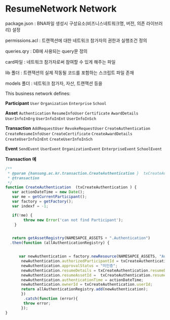 # ResumeNetwork Network

package.json : BNA파일 생성시 구성요소(비즈니스네트워크명, 버전, 의존 라이브러리) 설정

permissions.acl : 트랜잭션에 대한 네트워크 참가자의 권한과 실행조건 정의

queries.qry : DB에 사용되는 query문 정의

card파일 : 네트워크 참가자로써 참여할 수 있게 해주는 파일

lib 폴더 : 트랜잭션의 실제 작동될 코드를 포함하는 스크립트 파일 존재

models 폴더 : 네트워크 참가자, 자산, 트랜잭션 등을 


This business network defines:

**Participant**
`User`
`Organization`
`Enterprise`
`School`


**Asset**
`Authentication`
`ResumeInfoUser`
`Certificate`
`AwardDetails`
`UserInfoInOrg`
`UserInfoInEnt`
`UserInfoInSch`


**Transaction**
`AddRequestUser`
`RevokeRequestUser`
`CreateAuthentication`
`CreateResumeInfoUser`
`CreateCertificate`
`CreateAwardDetails`
`CreateUserInfoInEnt`
`CreateUserInfoInSch`

**Event**
`SendEvent`
`UserEvent` 
`OrganizationEvent` 
`EnterpriseEvent`
`SchoolEvent` 

**Transaction 예**
```typescript
/**
 * @param {hansung.ac.kr.transaction.CreateAuthentication }  txCreateAuthentication   - the member to be processed
 * @transaction
 */
function CreateAuthentication  (txCreateAuthentication ) {
   var actionDateTime = new Date();
   var me = getCurrentParticipant();
   var factory = getFactory();
   var indexf = -1;

   if(!me) {
        throw new Error('can not find Participant');
    }


   return getAssetRegistry(NAMESAPCE_ASSETS + ".Authentication")
  .then(function (allAuthenticationRegistry) {


      var newAuthentication = factory.newResource(NAMESAPCE_ASSETS, "Authentication", txCreateAuthentication.resumeAssetId );
       newAuthentication.authorizedParticipantId = txCreateAuthentication.authorizedParticipantId;
       newAuthentication.approvalStatus = "미인증";
       newAuthentication.resumeDetails = txCreateAuthentication.resumeDetails;
       newAuthentication.resumeAssetId =  txCreateAuthentication.resumeAssetId;
       newAuthentication.authenticationTime = actionDateTime;
       newAuthentication.ownerId = txCreateAuthentication.userId;
       return allAuthenticationRegistry.add(newAuthentication);
       })
        .catch(function (error){
        throw error;
       });
}

```
